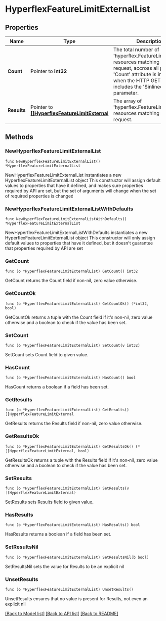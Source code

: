 # HyperflexFeatureLimitExternalList

## Properties

Name | Type | Description | Notes
------------ | ------------- | ------------- | -------------
**Count** | Pointer to **int32** | The total number of &#39;hyperflex.FeatureLimitExternal&#39; resources matching the request, accross all pages. The &#39;Count&#39; attribute is included when the HTTP GET request includes the &#39;$inlinecount&#39; parameter. | [optional] 
**Results** | Pointer to [**[]HyperflexFeatureLimitExternal**](hyperflex.FeatureLimitExternal.md) | The array of &#39;hyperflex.FeatureLimitExternal&#39; resources matching the request. | [optional] 

## Methods

### NewHyperflexFeatureLimitExternalList

`func NewHyperflexFeatureLimitExternalList() *HyperflexFeatureLimitExternalList`

NewHyperflexFeatureLimitExternalList instantiates a new HyperflexFeatureLimitExternalList object
This constructor will assign default values to properties that have it defined,
and makes sure properties required by API are set, but the set of arguments
will change when the set of required properties is changed

### NewHyperflexFeatureLimitExternalListWithDefaults

`func NewHyperflexFeatureLimitExternalListWithDefaults() *HyperflexFeatureLimitExternalList`

NewHyperflexFeatureLimitExternalListWithDefaults instantiates a new HyperflexFeatureLimitExternalList object
This constructor will only assign default values to properties that have it defined,
but it doesn't guarantee that properties required by API are set

### GetCount

`func (o *HyperflexFeatureLimitExternalList) GetCount() int32`

GetCount returns the Count field if non-nil, zero value otherwise.

### GetCountOk

`func (o *HyperflexFeatureLimitExternalList) GetCountOk() (*int32, bool)`

GetCountOk returns a tuple with the Count field if it's non-nil, zero value otherwise
and a boolean to check if the value has been set.

### SetCount

`func (o *HyperflexFeatureLimitExternalList) SetCount(v int32)`

SetCount sets Count field to given value.

### HasCount

`func (o *HyperflexFeatureLimitExternalList) HasCount() bool`

HasCount returns a boolean if a field has been set.

### GetResults

`func (o *HyperflexFeatureLimitExternalList) GetResults() []HyperflexFeatureLimitExternal`

GetResults returns the Results field if non-nil, zero value otherwise.

### GetResultsOk

`func (o *HyperflexFeatureLimitExternalList) GetResultsOk() (*[]HyperflexFeatureLimitExternal, bool)`

GetResultsOk returns a tuple with the Results field if it's non-nil, zero value otherwise
and a boolean to check if the value has been set.

### SetResults

`func (o *HyperflexFeatureLimitExternalList) SetResults(v []HyperflexFeatureLimitExternal)`

SetResults sets Results field to given value.

### HasResults

`func (o *HyperflexFeatureLimitExternalList) HasResults() bool`

HasResults returns a boolean if a field has been set.

### SetResultsNil

`func (o *HyperflexFeatureLimitExternalList) SetResultsNil(b bool)`

 SetResultsNil sets the value for Results to be an explicit nil

### UnsetResults
`func (o *HyperflexFeatureLimitExternalList) UnsetResults()`

UnsetResults ensures that no value is present for Results, not even an explicit nil

[[Back to Model list]](../README.md#documentation-for-models) [[Back to API list]](../README.md#documentation-for-api-endpoints) [[Back to README]](../README.md)


